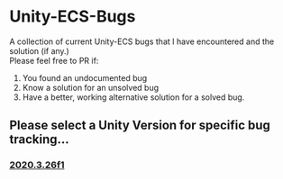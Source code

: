 # Unity-ECS-Bugs
A collection of current Unity-ECS bugs that I have encountered and the solution (if any.)  
Please feel free to PR if:
1. You found an undocumented bug
2. Know a solution for an unsolved bug
3. Have a better, working alternative solution for a solved bug.
  

## Please select a Unity Version for specific bug tracking...
### [2020.3.26f1]()
